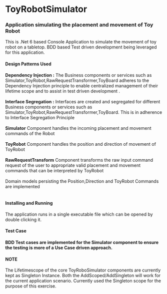 # ToyRobotSimulator
<h3>Application simulating the placement and movement of Toy Robot</h3>
This is .Net 6 based Console Application to simulate the movement of toy robot on a tabletop. BDD based Test driven development being leveraged for this application. 
<br><h4>Design Patterns Used</h4>
<b>Dependency Injection :</b> The Business components or services such as Simulator,ToyRobot,RawRequestTransformer,ToyBoard adheres to the Dependency Injection principle to enable centralized management of their lifetime scope and to assist in test driven development . <br><br>
<b>Interface Segregation :</b> Interfaces are created and segregated for different Business components or services such as Simulator,ToyRobot,RawRequestTransformer,ToyBoard. This is in adherence to Interface Segregation Principle<br><br>
<b>Simulator</b> Component handles the incoming placement and movement commands of the Robot<br><br>
<b>ToyRobot</b> Component handles the position and direction of movement of ToyRobot<br><br>
<b>RawRequestTransform</b> Component transforms the raw input command request of the user to appropriate valid placement and movement commands that can be interpreted by ToyRobot<br><br>
Domain models persisting the Position,Direction and ToyRobot Commands are implemented<br><br>
<h4>Installing and Running</h4>
The application runs in a single executable file which can be opened by double clicking it. 
<h4>Test Case <h4>
  BDD Test cases are implemented for the Simulator component to ensure the testing is more of a Use Case driven approach. 
<h4>NOTE</h4>
  The Lifetimescope of the core ToyRoboSimulator components are currently kept as Singleton Instance. Both the AddScoped/AddSingleton will work for the current application scenario. Currently used the Singleton scope for the purpose of this exercise.
